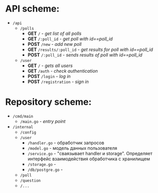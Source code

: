 # API scheme:

* `/api`
  * `/polls`
    * **GET** `/` - *get list of all polls*
    * **GET** `/:poll_id` - *get poll with id==poll_id*
    * **POST** `/new` - *add new poll*
    * **GET** `/results/:poll_id` - *get results for poll with id==poll_id*
    * **POST** `/:poll_id` - *sends results of poll with id==poll_id*
  * `/user`
    * **GET** `/` - *gets all users*
    * **GET** `/auth` - *check authentication*
    * **POST** `/login` - *log in*
    * **POST** `/registration` - *sign in*
    
# Repository scheme:

- `/cmd/main`
  - `/main.go` - *entry point* 
- `/internal`
  - `/config`
  - `/user`
    - `/handler.go` - обработчик запросов
    - `/model.go` - модель данных пользователя
    - `/service.go` - "сваязывает handler и storage". Определяет интерфейс взаимодействия обработчика с хранилищем
    - `/storage.go` - 
    - `/db/postgre.go` - 
  - `/poll`
  - `/question`
  - `/...`